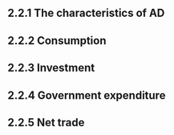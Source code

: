 ## 2.2.1 The characteristics of AD

## 2.2.2 Consumption 

## 2.2.3 Investment 

## 2.2.4 Government expenditure 

## 2.2.5 Net trade 


